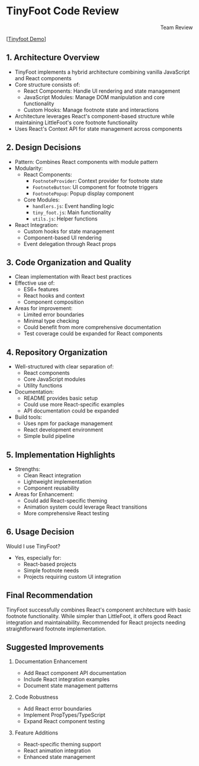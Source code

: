# TinyFoot Code Review
<div style="text-align: right">Team Review</div>

 [[Tinyfoot Demo](https://tinyfoot3.netlify.app/)]

## 1. Architecture Overview
- TinyFoot implements a hybrid architecture combining vanilla JavaScript and React components
- Core structure consists of:
  - React Components: Handle UI rendering and state management 
  - JavaScript Modules: Manage DOM manipulation and core functionality
  - Custom Hooks: Manage footnote state and interactions
- Architecture leverages React's component-based structure while maintaining LittleFoot's core footnote functionality
- Uses React's Context API for state management across components

## 2. Design Decisions
- Pattern: Combines React components with module pattern
- Modularity: 
  - React Components:
    - `FootnoteProvider`: Context provider for footnote state
    - `FootnoteButton`: UI component for footnote triggers
    - `FootnotePopup`: Popup display component
  - Core Modules:
    - `handlers.js`: Event handling logic
    - `tiny_foot.js`: Main functionality
    - `utils.js`: Helper functions
- React Integration:
  - Custom hooks for state management
  - Component-based UI rendering
  - Event delegation through React props

## 3. Code Organization and Quality
- Clean implementation with React best practices
- Effective use of:
  - ES6+ features
  - React hooks and context
  - Component composition
- Areas for improvement:
  - Limited error boundaries
  - Minimal type checking
  - Could benefit from more comprehensive documentation
  - Test coverage could be expanded for React components

## 4. Repository Organization
- Well-structured with clear separation of:
  - React components
  - Core JavaScript modules
  - Utility functions
- Documentation:
  - README provides basic setup
  - Could use more React-specific examples
  - API documentation could be expanded
- Build tools:
  - Uses npm for package management
  - React development environment
  - Simple build pipeline

## 5. Implementation Highlights
- Strengths:
  - Clean React integration
  - Lightweight implementation
  - Component reusability
- Areas for Enhancement:
  - Could add React-specific theming
  - Animation system could leverage React transitions
  - More comprehensive React testing

## 6. Usage Decision
Would I use TinyFoot?
- Yes, especially for:
  - React-based projects
  - Simple footnote needs
  - Projects requiring custom UI integration

## Final Recommendation
TinyFoot successfully combines React's component architecture with basic footnote functionality. While simpler than LittleFoot, it offers good React integration and maintainability. Recommended for React projects needing straightforward footnote implementation.

## Suggested Improvements
1. Documentation Enhancement
   - Add React component API documentation
   - Include React integration examples
   - Document state management patterns

2. Code Robustness
   - Add React error boundaries
   - Implement PropTypes/TypeScript
   - Expand React component testing

3. Feature Additions
   - React-specific theming support
   - React animation integration
   - Enhanced state management
